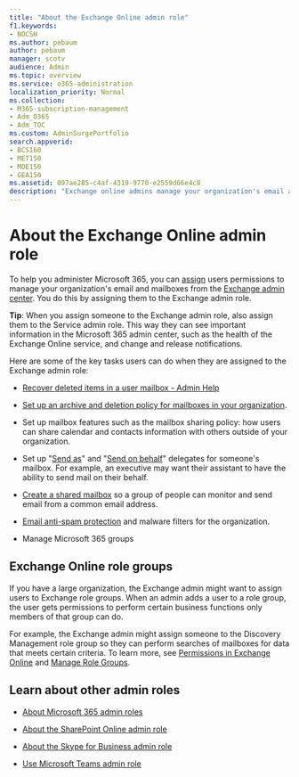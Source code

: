 ```yaml
---
title: "About the Exchange Online admin role"
f1.keywords:
- NOCSH
ms.author: pebaum
author: pebaum
manager: scotv
audience: Admin
ms.topic: overview
ms.service: o365-administration
localization_priority: Normal
ms.collection: 
- M365-subscription-management 
- Adm_O365
- Adm_TOC
ms.custom: AdminSurgePortfolio
search.appverid:
- BCS160
- MET150
- MOE150
- GEA150
ms.assetid: 097ae285-c4af-4319-9770-e2559d66e4c8
description: "Exchange online admins manage your organization's email and mailboxes. For example, they recover deleted items in a user's mailbox."
---
```


# About the Exchange Online admin role

To help you administer Microsoft 365, you can [assign](assign-admin-roles.md) users permissions to manage your organization's email and mailboxes from the [Exchange admin center](/exchange/exchange-admin-center). You do this by assigning them to the Exchange admin role.
  
 **Tip**: When you assign someone to the Exchange admin role, also assign them to the Service admin role. This way they can see important information in the Microsoft 365 admin center, such as the health of the Exchange Online service, and change and release notifications.

Here are some of the key tasks users can do when they are assigned to the Exchange admin role:
  
- [Recover deleted items in a user mailbox - Admin Help](/Exchange/recipients-in-exchange-online/manage-user-mailboxes/recover-deleted-messages)

- [Set up an archive and deletion policy for mailboxes in your organization](../../compliance/set-up-an-archive-and-deletion-policy-for-mailboxes.md).

- Set up mailbox features such as the mailbox sharing policy: how users can share calendar and contacts information with others outside of your organization.

- Set up "[Send as](give-mailbox-permissions-to-another-user.md#send-email-from-another-users-mailbox)" and "[Send on behalf](give-mailbox-permissions-to-another-user.md#send-email-on-behalf-of-another-user)" delegates for someone's mailbox. For example, an executive may want their assistant to have the ability to send mail on their behalf.

- [Create a shared mailbox](../email/create-a-shared-mailbox.md) so a group of people can monitor and send email from a common email address.

- [Email anti-spam protection](../../security/office-365-security/anti-spam-protection.md) and malware filters for the organization.

- Manage Microsoft 365 groups

## Exchange Online role groups

If you have a large organization, the Exchange admin might want to assign users to Exchange role groups. When an admin adds a user to a role group, the user gets permissions to perform certain business functions only members of that group can do.
  
 For example, the Exchange admin might assign someone to the Discovery Management role group so they can perform searches of mailboxes for data that meets certain criteria. To learn more, see [Permissions in Exchange Online](/exchange/permissions-exo/permissions-exo) and [Manage Role Groups](/exchange/manage-role-groups-exchange-2013-help).
  
## Learn about other admin roles

- [About Microsoft 365 admin roles](about-admin-roles.md)

- [About the SharePoint Online admin role](/sharepoint/sharepoint-admin-role)

- [About the Skype for Business admin role](/skypeforbusiness/skype-for-business-online)

- [Use Microsoft Teams admin role](/MicrosoftTeams/using-admin-roles)